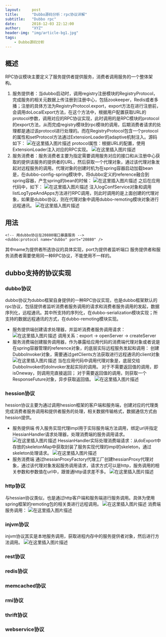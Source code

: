 ```yaml
---
layout:     post
title:      "Dubbo源码分析：rpc协议详解"
subtitle:   "Dubbo rpc"
date:       2018-12-03 22:12:00
author:     "XYZ"
header-img: "img/article-bg1.jpg"
tags:
    - Dubbo源码分析
---
```

## 概述
RPC协议模块主要定义了服务提供者提供服务，消费者调用服务的一个整体架构。
1. 服务提供者：当dubbo启动时，调用registry注册模块的RegistryProtocol，完成服务的相关元数据上传注册到注册中心，包括zookeeper，Redis或者多播；注册的具体方法为RegistryProtocol.export，export方法在进行注册前，会调用doLocalExport方法，在这个方法中，根据用户配置获取URL的protocol参数，调用对应的RPC协议实现，此时调用的是RPC模块的protocol的export方法，从而完成registry模块到rpc模块的调用，后期消费者请求的处理都是通过该protocol进行处理的。而在RegistryProtocol包含一个protocol的属性和setProtocol方法通过ExtensionLoader的adaptive机制注入。源码如下：
![在这里插入图片描述](https://img-blog.csdnimg.cn/2018120611112127.png?x-oss-process=image/watermark,type_ZmFuZ3poZW5naGVpdGk,shadow_10,text_aHR0cHM6Ly9ibG9nLmNzZG4ubmV0L3UwMTAwMTM1NzM=,size_16,color_FFFFFF,t_70)
protocol属性：根据URL的配置，使用ExtensionLoader注入对应的RPC实现。
![在这里插入图片描述](https://img-blog.csdnimg.cn/20181206111140249.png?x-oss-process=image/watermark,type_ZmFuZ3poZW5naGVpdGk,shadow_10,text_aHR0cHM6Ly9ibG9nLmNzZG4ubmV0L3UwMTAwMTM1NzM=,size_16,color_FFFFFF,t_70)
2. 服务消费者：服务消费者主要为指定需要调用服务对应的接口和从注册中心获取的提供该服务的提供者的URL，然后获取一个代理对象，通过该代理对象发起对远程服务的调用。代理对象的创建时机为在spring容器启动加载bean是，在dubbo-config-spring模块中，将dubbo定义的reference融合到spring容器，产生spring的bean的时候：
![在这里插入图片描述](https://img-blog.csdnimg.cn/20181206111200748.png?x-oss-process=image/watermark,type_ZmFuZ3poZW5naGVpdGk,shadow_10,text_aHR0cHM6Ly9ibG9nLmNzZG4ubmV0L3UwMTAwMTM1NzM=,size_16,color_FFFFFF,t_70)
之后在应用代码中，如下：
![在这里插入图片描述](https://img-blog.csdnimg.cn/20181206111210791.png)
注入logConfService对象和调用listLogTypeAndApps方法进行RPC调用，则此时调用的是上面创建的代理对象，如果是dubbo协议，则在代理对象中调用dubbo-remoting模块对象进行远程通讯。
![在这里插入图片描述](https://img-blog.csdnimg.cn/20181206111228603.png?x-oss-process=image/watermark,type_ZmFuZ3poZW5naGVpdGk,shadow_10,text_aHR0cHM6Ly9ibG9nLmNzZG4ubmV0L3UwMTAwMTM1NzM=,size_16,color_FFFFFF,t_70)
## 用法

```
<!-- 用dubbo协议在20880端口暴露服务 -->
<dubbo:protocol name="dubbo" port="20880" />
```

其中name为提供者所选协议的具体实现，port为提供者监听端口
服务提供者和服务消费者需要使用同一种RPC协议，不能使用不一样的。
## dubbo支持的协议实现
### dubbo协议
dubbo协议为dubbo框架自身提供的一种RPC协议实现，也是dubbo框架默认的rpc协议，包括提供者监听消费者服务调用的请求和消费者服务调用的发起，数据序列化，远程通讯。其中所支持的序列化，在dubbo-serialization模块实现；所支持的数据远程通讯的方式，在dubbo-remoting模块实现。
* 服务提供端创建请求处理器，并监听消费者服务调用请求：
![在这里插入图片描述](https://img-blog.csdnimg.cn/20181206111251692.png?x-oss-process=image/watermark,type_ZmFuZ3poZW5naGVpdGk,shadow_10,text_aHR0cHM6Ly9ibG9nLmNzZG4ubmV0L3UwMTAwMTM1NzM=,size_16,color_FFFFFF,t_70)
调用关系：export -> openServer -> createServer
* 服务消费端创建服务调用器，作为暴露给应用代码的消费端代理对象或者说是在spring容器管理的reference对象，的底层实际远程服务发起和调用：
创建DubboInvoker对象，需要通过getClients方法获取进行远程通讯的client对象
![在这里插入图片描述](https://img-blog.csdnimg.cn/20181206111304289.png?x-oss-process=image/watermark,type_ZmFuZ3poZW5naGVpdGk,shadow_10,text_aHR0cHM6Ly9ibG9nLmNzZG4ubmV0L3UwMTAwMTM1NzM=,size_16,color_FFFFFF,t_70)
当在应用代码中调用代理对象是，底层交给DubboInvoker的doInvoker发起实际的调用。
对于不需要返回值的调用，即isOneway，则调用完直接返回；
对于需要返回值的调用，则获取一个ResponseFuture对象，异步获取返回值。
![在这里插入图片描述](https://img-blog.csdnimg.cn/20181206111328254.png?x-oss-process=image/watermark,type_ZmFuZ3poZW5naGVpdGk,shadow_10,text_aHR0cHM6Ly9ibG9nLmNzZG4ubmV0L3UwMTAwMTM1NzM=,size_16,color_FFFFFF,t_70)
### hession协议
hession协议主要为通过调用hession框架的客户端和服务端，创建对应的代理类完成消费者服务调用和提供者服务的处理，相关数据传输格式，数据通信方式由hession提供。
* 服务提供端
传入服务实现代理impl用于实际服务端方法调用，绑定url并指定HessianHandler请求处理器，处理消费端的服务调用请求。
![在这里插入图片描述](https://img-blog.csdnimg.cn/2018120611134616.png?x-oss-process=image/watermark,type_ZmFuZ3poZW5naGVpdGk,shadow_10,text_aHR0cHM6Ly9ibG9nLmNzZG4ubmV0L3UwMTAwMTM1NzM=,size_16,color_FFFFFF,t_70)
HessianHandler实际处理消费端请求：从doExport中存放的skeletonMap中获取封装了服务实现代理的impl的skeleton，通过skeleton处理请求。
![在这里插入图片描述](https://img-blog.csdnimg.cn/20181206111356515.png?x-oss-process=image/watermark,type_ZmFuZ3poZW5naGVpdGk,shadow_10,text_aHR0cHM6Ly9ibG9nLmNzZG4ubmV0L3UwMTAwMTM1NzM=,size_16,color_FFFFFF,t_70)
* 服务消费端
通过hessianProxyFactory代理工厂创建hessianProxy代理对象，通过该代理对象发起服务调用请求，请求方式可以是http，服务调用的相关参数和参数值在url中，跟普通http请求差不多。
![在这里插入图片描述](https://img-blog.csdnimg.cn/20181206111430348.png?x-oss-process=image/watermark,type_ZmFuZ3poZW5naGVpdGk,shadow_10,text_aHR0cHM6Ly9ibG9nLmNzZG4ubmV0L3UwMTAwMTM1NzM=,size_16,color_FFFFFF,t_70)
### http协议
与hessian协议类似，也是通过http客户端和服务端进行服务调用。具体为使用spring框架的remoting包的相关类进行远程调用。
![在这里插入图片描述](https://img-blog.csdnimg.cn/20181206111451114.png?x-oss-process=image/watermark,type_ZmFuZ3poZW5naGVpdGk,shadow_10,text_aHR0cHM6Ly9ibG9nLmNzZG4ubmV0L3UwMTAwMTM1NzM=,size_16,color_FFFFFF,t_70)
消费端服务调用：
![在这里插入图片描述](https://img-blog.csdnimg.cn/20181206111500911.png?x-oss-process=image/watermark,type_ZmFuZ3poZW5naGVpdGk,shadow_10,text_aHR0cHM6Ly9ibG9nLmNzZG4ubmV0L3UwMTAwMTM1NzM=,size_16,color_FFFFFF,t_70)
### injvm协议
injvm协议其实是本地服务调用，获取进程内存中的服务提供者对象，然后进行方法调用。
![在这里插入图片描述](https://img-blog.csdnimg.cn/2018120611152866.png?x-oss-process=image/watermark,type_ZmFuZ3poZW5naGVpdGk,shadow_10,text_aHR0cHM6Ly9ibG9nLmNzZG4ubmV0L3UwMTAwMTM1NzM=,size_16,color_FFFFFF,t_70)
###  rest协议

### redis协议

### memcached协议

### rmi协议

### thrift协议

### webservice协议
